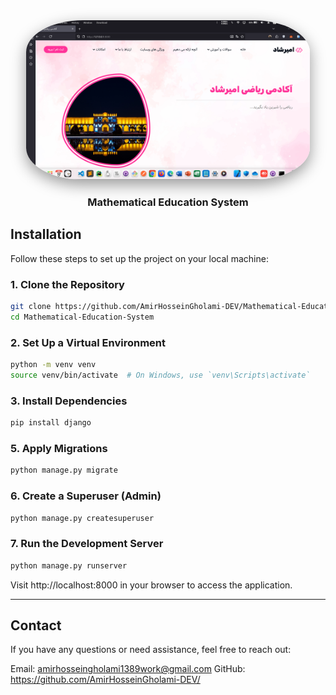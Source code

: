 <div align="center" style="margin-bottom: 20px;"> <a href="https://github.com/AmirHosseinGholami-DEV/Mathematical-Education-System/" target="_blank" style="text-decoration: none; color: inherit;"> <img src="./Screenshot.png" alt="Mathematical Education System" style="max-width:90%; height:auto; border-radius:20%; box-shadow:0 8px 24px rgba(0,0,0,0.4);" /> <h3>Mathematical Education System</h3> </a> </div>

## Installation

Follow these steps to set up the project on your local machine:

### 1. Clone the Repository
```bash
git clone https://github.com/AmirHosseinGholami-DEV/Mathematical-Education-System.git
cd Mathematical-Education-System
```
### 2. Set Up a Virtual Environment
```bash
python -m venv venv
source venv/bin/activate  # On Windows, use `venv\Scripts\activate`
```
### 3. Install Dependencies
```bash
pip install django
```

### 5. Apply Migrations
```bash
python manage.py migrate
```
### 6. Create a Superuser (Admin)
```bash
python manage.py createsuperuser
```
### 7. Run the Development Server
```bash
python manage.py runserver
```
Visit http://localhost:8000 in your browser to access the application.

---

## Contact

If you have any questions or need assistance, feel free to reach out:

Email: amirhosseingholami1389work@gmail.com
GitHub: https://github.com/AmirHosseinGholami-DEV/
